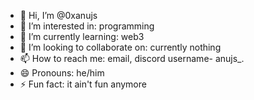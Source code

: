 - 👋 Hi, I’m @0xanujs
- 👀 I’m interested in: programming 
- 🌱 I’m currently learning: web3
- 💞️ I’m looking to collaborate on: currently nothing
- 📫 How to reach me: email, discord username- anujs_.
- 😄 Pronouns: he/him
- ⚡ Fun fact: it ain't fun anymore 

<!---
anuj1kr/anuj1kr is a ✨ special ✨ repository because its `README.md` (this file) appears on your GitHub profile.
You can click the Preview link to take a look at your changes.
--->
